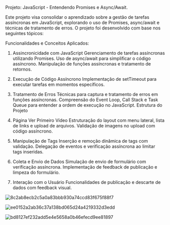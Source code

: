 Projeto: JavaScript - Entendendo Promises e Async/Await.

Este projeto visa consolidar o aprendizado sobre a gestão de tarefas assíncronas em JavaScript, explorando o uso de Promises, async/await e técnicas de tratamento de erros. O projeto foi desenvolvido com base nos seguintes tópicos:

Funcionalidades e Conceitos Aplicados:
1. Assincronicidade com JavaScript
Gerenciamento de tarefas assíncronas utilizando Promises.
Uso de async/await para simplificar o código assíncrono.
Manipulação de funções assíncronas e tratamento de retornos.

3. Execução de Código Assíncrono
Implementação de setTimeout para executar tarefas em momentos específicos.

5. Tratamento de Erros
Técnicas para captura e tratamento de erros em funções assíncronas.
Compreensão do Event Loop, Call Stack e Task Queue para entender a ordem de execução no JavaScript.
Estrutura do Projeto

1. Página Ver Primeiro Vídeo
Estruturação do layout com menu lateral, lista de links e upload de arquivos.
Validação de imagens no upload com código assíncrono.




3. Manipulação de Tags
Inserção e remoção dinâmica de tags com validação.
Delegação de eventos e verificação assíncrona ao limitar tags inseridas.

5. Coleta e Envio de Dados
Simulação de envio de formulário com verificação assíncrona.
Implementação de feedback de publicação e limpeza do formulário.

7. Interação com o Usuário
Funcionalidades de publicação e descarte de dados com feedback visual.

![8c2ab8ecb2c5a0a83bbb930a74ccd83f675f88f7](https://github.com/user-attachments/assets/69d2c41a-7d82-4d60-8832-8ddd1e96c377)

![ee0152a2ab36c37a138bd065d24a4219332d3edd](https://github.com/user-attachments/assets/dabe9d1a-d976-407a-8adb-d48214780abb)

![bd8127ef232add5e4e5658a0b46efecd9ee81897](https://github.com/user-attachments/assets/14fa032f-f8e2-428b-a4ec-d83baf342b89)

